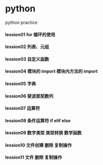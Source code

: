 # python
python practice
#### lession01 for 循环的使用
#### lession02 列表、元组
#### lession03 自定义函数
#### lession04 模块的 import  模块内方法的 import
#### lession05 字典
#### lession06 斐波那契数列
#### lession07 运算符
#### lession08 条件运算符 if elif else
#### lession09 数字类型 类型转换 数学函数
#### lession10 文件创建 删除 复制操作
#### lession11 文件 删除 复制操作


